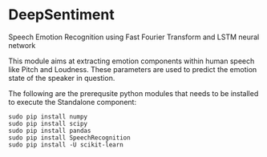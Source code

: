 # DeepSentiment
Speech Emotion Recognition using Fast Fourier Transform and LSTM neural network

This module aims at extracting emotion components within human speech like Pitch and Loudness. These parameters are used to predict the emotion state of the speaker in question.


The following are the prerequsite python modules that needs to be installed to execute the Standalone component:
```
sudo pip install numpy 
sudo pip install scipy
sudo pip install pandas
sudo pip install SpeechRecognition
sudo pip install -U scikit-learn
```
